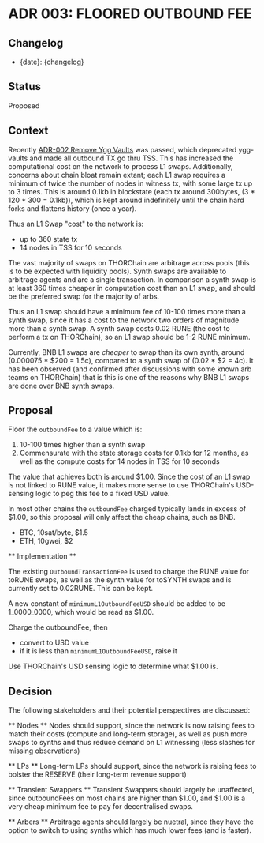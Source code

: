 # ADR 003: FLOORED OUTBOUND FEE

## Changelog

- {date}: {changelog}

## Status

Proposed

## Context

Recently [ADR-002 Remove Ygg Vaults](https://gitlab.com/mayachain/mayanode/-/blob/develop/docs/architecture/adr-002-removeyggvaults.md) was passed, which deprecated ygg-vaults and made all outbound TX go thru TSS. This has increased the computational cost on the network to process L1 swaps. Additionally, concerns about chain bloat remain extant; each L1 swap requires a minimum of twice the number of nodes in witness tx, with some large tx up to 3 times. This is around 0.1kb in blockstate (each tx around 300bytes, (3 \* 120 \* 300 = 0.1kb)), which is kept around indefinitely until the chain hard forks and flattens history (once a year).

Thus an L1 Swap "cost" to the network is:

- up to 360 state tx
- 14 nodes in TSS for 10 seconds

The vast majority of swaps on THORChain are arbitrage across pools (this is to be expected with liquidity pools). Synth swaps are available to arbitrage agents and are a single transaction. In comparison a synth swap is at least 360 times cheaper in computation cost than an L1 swap, and should be the preferred swap for the majority of arbs.

Thus an L1 swap should have a minimum fee of 10-100 times more than a synth swap, since it has a cost to the network two orders of magnitude more than a synth swap. A synth swap costs 0.02 RUNE (the cost to perform a tx on THORChain), so an L1 swap should be 1-2 RUNE minimum.

Currently, BNB L1 swaps are _cheaper_ to swap than its own synth, around (0.000075 \* $200 = 1.5c), compared to a synth swap of (0.02 \* $2 = 4c). It has been observed (and confirmed after discussions with some known arb teams on THORChain) that is this is one of the reasons why BNB L1 swaps are done over BNB synth swaps.

## Proposal

Floor the `outboundFee` to a value which is:

1. 10-100 times higher than a synth swap
2. Commensurate with the state storage costs for 0.1kb for 12 months, as well as the compute costs for 14 nodes in TSS for 10 seconds

The value that achieves both is around $1.00. Since the cost of an L1 swap is not linked to RUNE value, it makes more sense to use THORChain's USD-sensing logic to peg this fee to a fixed USD value.

In most other chains the `outboundFee` charged typically lands in excess of $1.00, so this proposal will only affect the cheap chains, such as BNB.

- BTC, 10sat/byte, $1.5
- ETH, 10gwei, $2

** Implementation **

The existing `OutboundTransactionFee` is used to charge the RUNE value for toRUNE swaps, as well as the synth value for toSYNTH swaps and is currently set to 0.02RUNE. This can be kept.

A new constant of `minimumL1OutboundFeeUSD` should be added to be 1_0000_0000, which would be read as $1.00.

Charge the outboundFee, then

- convert to USD value
- if it is less than `minimumL1OutboundFeeUSD`, raise it

Use THORChain's USD sensing logic to determine what $1.00 is.

## Decision

The following stakeholders and their potential perspectives are discussed:

** Nodes **
Nodes should support, since the network is now raising fees to match their costs (compute and long-term storage), as well as push more swaps to synths and thus reduce demand on L1 witnessing (less slashes for missing observations)

** LPs **
Long-term LPs should support, since the network is raising fees to bolster the RESERVE (their long-term revenue support)

** Transient Swappers **
Transient Swappers should largely be unaffected, since outboundFees on most chains are higher than $1.00, and $1.00 is a very cheap minimum fee to pay for decentralised swaps.

** Arbers **
Arbitrage agents should largely be nuetral, since they have the option to switch to using synths which has much lower fees (and is faster).
